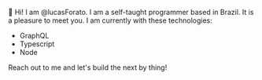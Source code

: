 👋 Hi! I am @lucasForato. I am a self-taught programmer based in Brazil. It is a pleasure to meet you. I am currently with these technologies:
- GraphQL
- Typescript
- Node

Reach out to me and let's build the next by thing!
